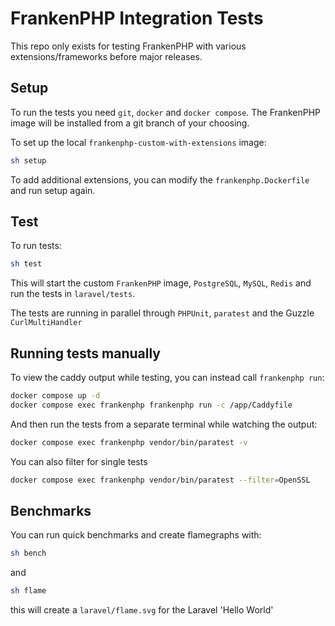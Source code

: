 # FrankenPHP Integration Tests

This repo only exists for testing FrankenPHP with various extensions/frameworks before major releases.

## Setup

To run the tests you need `git`, `docker` and `docker compose`.
The FrankenPHP image will be installed from a git branch of your choosing.

To set up the local `frankenphp-custom-with-extensions` image:

```bash
sh setup
```

To add additional extensions, you can modify the `frankenphp.Dockerfile` and run setup again.

## Test

To run tests:

```bash
sh test
```

This will start the custom `FrankenPHP` image, `PostgreSQL`, `MySQL`, `Redis` and run the tests
in `laravel/tests`.

The tests are running in parallel through `PHPUnit`, `paratest` and the Guzzle `CurlMultiHandler`

## Running tests manually

To view the caddy output while testing, you can instead call `frankenphp run`:

```bash
docker compose up -d
docker compose exec frankenphp frankenphp run -c /app/Caddyfile
```

And then run the tests from a separate terminal while watching the output:

```bash
docker compose exec frankenphp vendor/bin/paratest -v
```

You can also filter for single tests

```bash
docker compose exec frankenphp vendor/bin/paratest --filter=OpenSSL
```

## Benchmarks

You can run quick benchmarks and create flamegraphs with:

```bash
sh bench
```

and

```bash
sh flame
```

this will create a `laravel/flame.svg` for the Laravel 'Hello World'
